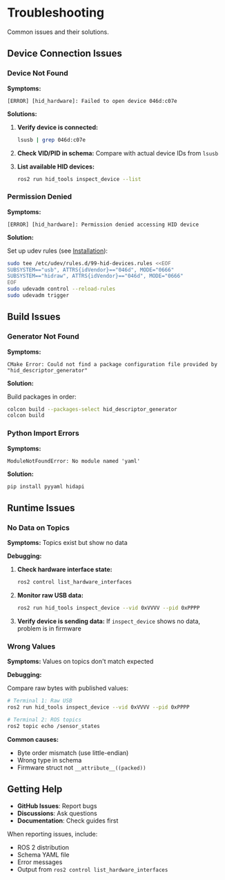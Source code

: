 # Troubleshooting

Common issues and their solutions.

## Device Connection Issues

### Device Not Found

**Symptoms:**
```
[ERROR] [hid_hardware]: Failed to open device 046d:c07e
```

**Solutions:**

1. **Verify device is connected:**
   ```bash
   lsusb | grep 046d:c07e
   ```

2. **Check VID/PID in schema:**
   Compare with actual device IDs from `lsusb`

3. **List available HID devices:**
   ```bash
   ros2 run hid_tools inspect_device --list
   ```

### Permission Denied

**Symptoms:**
```
[ERROR] [hid_hardware]: Permission denied accessing HID device
```

**Solution:**

Set up udev rules (see [Installation](installation.md#setting-up-usb-permissions)):
```bash
sudo tee /etc/udev/rules.d/99-hid-devices.rules <<EOF
SUBSYSTEM=="usb", ATTRS{idVendor}=="046d", MODE="0666"
SUBSYSTEM=="hidraw", ATTRS{idVendor}=="046d", MODE="0666"
EOF
sudo udevadm control --reload-rules
sudo udevadm trigger
```

## Build Issues

### Generator Not Found

**Symptoms:**
```
CMake Error: Could not find a package configuration file provided by "hid_descriptor_generator"
```

**Solution:**

Build packages in order:
```bash
colcon build --packages-select hid_descriptor_generator
colcon build
```

### Python Import Errors

**Symptoms:**
```
ModuleNotFoundError: No module named 'yaml'
```

**Solution:**
```bash
pip install pyyaml hidapi
```

## Runtime Issues

### No Data on Topics

**Symptoms:**
Topics exist but show no data

**Debugging:**

1. **Check hardware interface state:**
   ```bash
   ros2 control list_hardware_interfaces
   ```

2. **Monitor raw USB data:**
   ```bash
   ros2 run hid_tools inspect_device --vid 0xVVVV --pid 0xPPPP
   ```

3. **Verify device is sending data:**
   If `inspect_device` shows no data, problem is in firmware

### Wrong Values

**Symptoms:**
Values on topics don't match expected

**Debugging:**

Compare raw bytes with published values:
```bash
# Terminal 1: Raw USB
ros2 run hid_tools inspect_device --vid 0xVVVV --pid 0xPPPP

# Terminal 2: ROS topics
ros2 topic echo /sensor_states
```

**Common causes:**
- Byte order mismatch (use little-endian)
- Wrong type in schema
- Firmware struct not `__attribute__((packed))`

## Getting Help

- **GitHub Issues**: Report bugs
- **Discussions**: Ask questions
- **Documentation**: Check guides first

When reporting issues, include:
- ROS 2 distribution
- Schema YAML file
- Error messages
- Output from `ros2 control list_hardware_interfaces`
